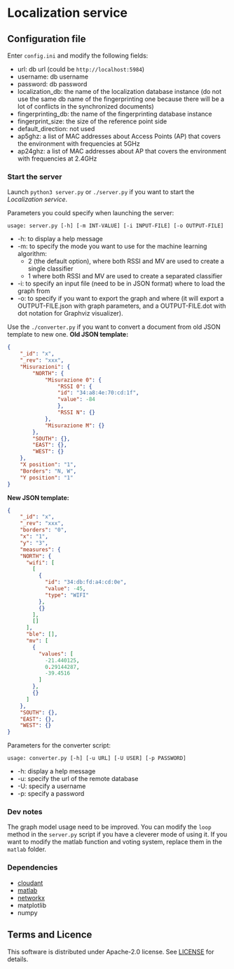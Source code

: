 # Localization service

## Configuration file
Enter `config.ini` and modify the following fields:
* url: db url (could be `http://localhost:5984`)
* username: db username
* password: db password
* localization_db: the name of the localization database instance
(do not use the same db name of the fingerprinting one because there will be a lot of conflicts in the 
synchronized documents)
* fingerprinting_db: the name of the fingerprinting database instance
* fingerprint_size: the size of the reference point side
* default_direction: not used
* ap5ghz: a list of MAC addresses about Access Points (AP) that covers the environment with frequencies at 5GHz
* ap24ghz: a list of MAC addresses about AP that covers the environment with frequencies at 2.4GHz

### Start the server
Launch ```python3 server.py``` or ```./server.py``` if you want to start the *Localization service*.

Parameters you could specify when launching the server:
```
usage: server.py [-h] [-m INT-VALUE] [-i INPUT-FILE] [-o OUTPUT-FILE]
```
* -h: to display a help message
* -m: to specify the mode you want to use for the machine learning algorithm:
    * 2 (the default option), where both RSSI and MV are used to create a single classifier
    * 1 where both RSSI and MV are used to create a separated classifier
* -i: to specify an input file (need to be in JSON format) where to load the graph from
* -o: to specify if you want to export the graph and where 
(it will export a OUTPUT-FILE.json with graph parameters, and a OUTPUT-FILE.dot with dot notation for Graphviz visualizer).

Use the ```./converter.py``` if you want to convert a document from old JSON template to new one.
**Old JSON template:**
```json
{
    "_id": "x",
    "_rev": "xxx",
    "Misurazioni": {
        "NORTH": {
            "Misurazione 0": {
                "RSSI 0": {
                "id": "34:a8:4e:70:cd:1f",
                "value": -84
                },
                "RSSI N": {}
            }, 
            "Misurazione M": {}
        },
        "SOUTH": {},
        "EAST": {},
        "WEST": {}
    },
    "X position": "1",
    "Borders": "N, W",
    "Y position": "1"
}
```

**New JSON template:**
```json
{
    "_id": "x",
    "_rev": "xxx",
    "borders": "0",
    "x": "1",
    "y": "3",
    "measures": {
    "NORTH": {
      "wifi": [
        [
          {
            "id": "34:db:fd:a4:cd:0e",
            "value": -45,
            "type": "WIFI"
          },
          {}
        ],
        []
      ],
      "ble": [],
      "mv": [
        {
          "values": [
            -21.440125,
            0.29144287,
            -39.4516
          ]
        },
        {}
      ]
    },
    "SOUTH": {},
    "EAST": {},
    "WEST": {}
}
```

Parameters for the converter script:
```
usage: converter.py [-h] [-u URL] [-U USER] [-p PASSWORD]
```
* -h: display a help message
* -u: specify the url of the remote database
* -U: specify a username
* -p: specify a password

### Dev notes
The graph model usage need to be improved. You can modify the `loop` method in the `server.py` script if you have a 
cleverer mode of using it.
If you want to modify the matlab function and voting system, replace them in the `matlab` folder.

### Dependencies
* [cloudant](https://python-cloudant.readthedocs.io/en/latest/index.html)
* [matlab](https://it.mathworks.com/help/matlab/matlab-engine-for-python.html)
* [networkx](https://networkx.github.io/)
* matplotlib
* numpy


## Terms and Licence
This software is distributed under Apache-2.0 license. See [LICENSE](LICENSE) for details.